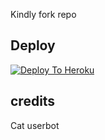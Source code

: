 Kindly fork repo

## Deploy
[![Deploy To Heroku](https://www.herokucdn.com/deploy/button.svg)](https://dashboard.heroku.com/new?button-url=https%3A%2F%2Fgithub.com%2Fchrisdroid1%2FCreminal&template=https%3A%2F%2Fgithub.com%2Fchrisdroid1%2FCreminal)

## credits
   Cat userbot 
